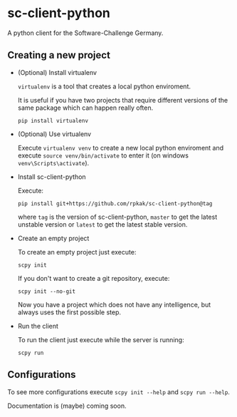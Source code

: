 # sc-client-python

A python client for the Software-Challenge Germany.

## Creating a new project

- (Optional) Install virtualenv

  `virtualenv` is a tool that creates a local python enviroment.

  It is useful if you have two projects that require different versions of the same package which can happen really often.

  ```
  pip install virtualenv
  ```

- (Optional) Use virtualenv

  Execute `virtualenv venv` to create a new local python enviroment and execute `source venv/bin/activate` to enter it (on windows `venv\Scripts\activate`).

- Install sc-client-python

  Execute:

  ```
  pip install git+https://github.com/rpkak/sc-client-python@tag
  ```

  where `tag` is the version of sc-client-python, `master` to get the latest unstable version or `latest` to get the latest stable version.

- Create an empty project

  To create an empty project just execute:

  ```
  scpy init
  ```

  If you don't want to create a git repository, execute:

  ```
  scpy init --no-git
  ```

  Now you have a project which does not have any intelligence, but always uses the first possible step.

- Run the client

  To run the client just execute while the server is running:

  ```
  scpy run
  ```

## Configurations

To see more configurations execute `scpy init --help` and `scpy run --help`.

Documentation is (maybe) coming soon.
